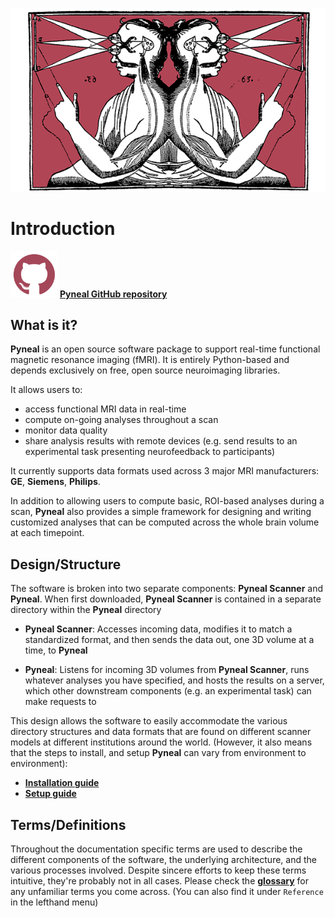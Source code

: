 
![](images/pynealLogo.png)


# Introduction

[<img src="images/githubLogo.png" style="width:75px">](https://github.com/jeffmacinnes/pyneal)
[**Pyneal GitHub repository**](https://github.com/jeffmacinnes/pyneal)

## What is it?
**Pyneal** is an open source software package to support real-time functional magnetic resonance imaging (fMRI). It is entirely Python-based and depends exclusively on free, open source neuroimaging libraries.

It allows users to:

* access functional MRI data in real-time
* compute on-going analyses throughout a scan
* monitor data quality
* share analysis results with remote devices (e.g. send results to an experimental task presenting neurofeedback to participants)

It currently supports data formats used across 3 major MRI manufacturers: **GE**, **Siemens**, **Philips**.

In addition to allowing users to compute basic, ROI-based analyses during a scan, **Pyneal** also provides a simple framework for designing and writing customized analyses that can be computed across the whole brain volume at each timepoint.


## Design/Structure

The software is broken into two separate components: **Pyneal Scanner** and **Pyneal**. When first downloaded, **Pyneal Scanner** is contained in a separate directory within the **Pyneal** directory

* **Pyneal Scanner**: Accesses incoming data, modifies it to match a standardized format, and then sends the data out, one 3D volume at a time, to **Pyneal**

* **Pyneal**: Listens for incoming 3D volumes from **Pyneal Scanner**, runs whatever analyses
you have specified, and hosts the results on a server, which other downstream components (e.g. an experimental task) can make requests to

This design allows the software to easily accommodate the various directory structures and data formats that are found on different scanner models at different institutions around the world. (However, it also means that the steps to install, and setup **Pyneal** can vary from environment to environment):

* [**Installation guide**](installation.md)
* [**Setup guide**](setup.md)


## Terms/Definitions

Throughout the documentation specific terms are used to describe the different components of the software, the underlying architecture, and the various processes involved. Despite sincere efforts to keep these terms intuitive, they're probably not in all cases. Please check the [**glossary**](/glossary.md) for any unfamiliar terms you come across. (You can also find it under `Reference` in the lefthand menu)